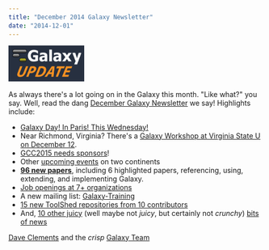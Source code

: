 ```yaml
---
title: "December 2014 Galaxy Newsletter"
date: "2014-12-01"
---
```


<div class='right'>
<a href='/src/galaxy-updates/2014-12/index.md'><img src="/src/images/logos/GalaxyUpdate200.png" alt="Galaxy Updates" width=150 /></a>
</div>

As always there's a lot going on in the Galaxy this month.  "Like what?" you say.  Well, read the dang [December Galaxy Newsletter](/src/galaxy-updates/2014-12/index.md) we say! Highlights include:

* [Galaxy Day! In Paris! This Wednesday!](/src/galaxy-updates/2014-12/index.md#galaxy-day-3-december-paris)
* Near Richmond, Virginia?  There's a [Galaxy Workshop at Virginia State U on December 12](/src/galaxy-updates/2014-12/index.md#intro-to-galaxy-workshop-dec-12-virginia-state-u).
* [GCC2015 needs sponsors](/src/galaxy-updates/2014-12/index.md#gcc2015-6-8-july-norwich-uk)!
* Other [upcoming events](/src/galaxy-updates/2014-12/index.md#other-events) on two continents
* **[96 new papers](/src/galaxy-updates/2014-12/index.md#new-papers)**, including 6 highlighted papers, referencing, using, extending, and implementing Galaxy.
* [Job openings at 7+ organizations](/src/galaxy-updates/2014-12/index.md#whos-hiring)
* A new mailing list: [Galaxy-Training](/src/galaxy-updates/2014-12/index.md#new-galaxy-training-mailing-list)
* [15 new ToolShed repositories from 10 contributors](/src/galaxy-updates/2014-12/index.md#toolshed-contributions)
* And, [10 other juicy](/src/galaxy-updates/2014-12/index.md#other-news) (well maybe not *juicy*, but certainly not *crunchy*) [bits of news](/src/galaxy-updates/2014-12/index.md#other-news)

[Dave Clements](/src/people/dave-clements/index.md) and the *crisp* [Galaxy Team](/src/galaxy-team/index.md)


